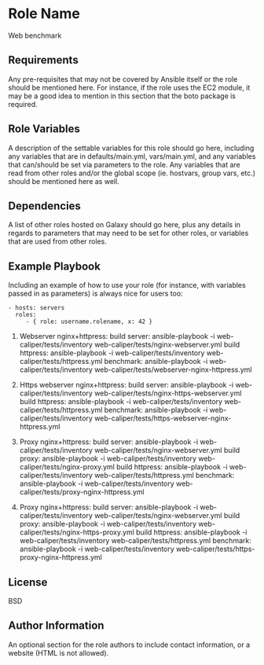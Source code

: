 Role Name
=========

Web benchmark

Requirements
------------

Any pre-requisites that may not be covered by Ansible itself or the role should be mentioned here. For instance, if the role uses the EC2 module, it may be a good idea to mention in this section that the boto package is required.

Role Variables
--------------

A description of the settable variables for this role should go here, including any variables that are in defaults/main.yml, vars/main.yml, and any variables that can/should be set via parameters to the role. Any variables that are read from other roles and/or the global scope (ie. hostvars, group vars, etc.) should be mentioned here as well.

Dependencies
------------

A list of other roles hosted on Galaxy should go here, plus any details in regards to parameters that may need to be set for other roles, or variables that are used from other roles.

Example Playbook
----------------

Including an example of how to use your role (for instance, with variables passed in as parameters) is always nice for users too:

    - hosts: servers
      roles:
         - { role: username.rolename, x: 42 }

1. Webserver nginx+httpress:
	build server:
	ansible-playbook -i web-caliper/tests/inventory web-caliper/tests/nginx-webserver.yml
	build httpress:
	ansible-playbook -i web-caliper/tests/inventory web-caliper/tests/httpress.yml
	benchmark:
	ansible-playbook -i web-caliper/tests/inventory web-caliper/tests/webserver-nginx-httpress.yml

2. Https webserver nginx+httpress:
	build server:
	ansible-playbook -i web-caliper/tests/inventory web-caliper/tests/nginx-https-webserver.yml
	build httpress:
	ansible-playbook -i web-caliper/tests/inventory web-caliper/tests/httpress.yml
	benchmark:
	ansible-playbook -i web-caliper/tests/inventory web-caliper/tests/https-webserver-nginx-httpress.yml
	
3. Proxy nginx+httpress:
	build server:
	ansible-playbook -i web-caliper/tests/inventory web-caliper/tests/nginx-webserver.yml
	build proxy:
	ansible-playbook -i web-caliper/tests/inventory web-caliper/tests/nginx-proxy.yml
	build httpress:
	ansible-playbook -i web-caliper/tests/inventory web-caliper/tests/httpress.yml
	benchmark:
	ansible-playbook -i web-caliper/tests/inventory web-caliper/tests/proxy-nginx-httpress.yml
	
4. Proxy nginx+httpress:
	build server:
	ansible-playbook -i web-caliper/tests/inventory web-caliper/tests/nginx-webserver.yml
	build proxy:
	ansible-playbook -i web-caliper/tests/inventory web-caliper/tests/nginx-https-proxy.yml
	build httpress:
	ansible-playbook -i web-caliper/tests/inventory web-caliper/tests/httpress.yml
	benchmark:
	ansible-playbook -i web-caliper/tests/inventory web-caliper/tests/https-proxy-nginx-httpress.yml

License
-------

BSD

Author Information
------------------

An optional section for the role authors to include contact information, or a website (HTML is not allowed).
